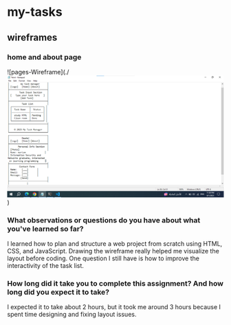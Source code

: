 # my-tasks
## wireframes

### home and about page

![pages-Wireframe](./![alt text](image.png))

### What observations or questions do you have about what you've learned so far?
I learned how to plan and structure a web project from scratch using HTML, CSS, and JavaScript. Drawing the wireframe really helped me visualize the layout before coding. One question I still have is how to improve the interactivity of the task list.

### How long did it take you to complete this assignment? And how long did you expect it to take?
I expected it to take about 2 hours, but it took me around 3 hours because I spent time designing and fixing layout issues.